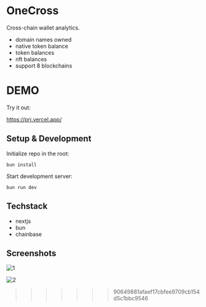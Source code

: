 # OneCross

Cross-chain wallet analytics.
- domain names owned
- native token balance
- token balances
- nft balances
- support 8 blockchains

# DEMO

Try it out:

https://prj.vercel.app/

## Setup & Development

Initialize repo in the root:

```
bun install
```

Start development server:

```
bun run dev
```

## Techstack

- nextjs
- bun
- chainbase

## Screenshots

![1](https://github.com/aeither/onecross/assets/36173828/201a8a62-0171-4ff8-a050-a6b8fe53a361)

![2](https://github.com/aeither/onecross/assets/36173828/3b2e21f3-28be-4855-bc92-016e1c31597f)



>>>>>>> 90649881afaef17cbfee9709cb154d5c1bbc9546
